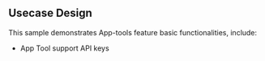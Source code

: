 ## Usecase Design

This sample demonstrates App-tools feature basic functionalities, include:

* App Tool support API keys

